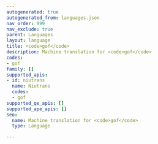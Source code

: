 ```yaml
---
autogenerated: true
autogenerated_from: languages.json
nav_order: 999
nav_exclude: true
parent: Languages
layout: language
title: <code>gof</code>
description: Machine translation for <code>gof</code>
codes:
- gof
family: []
supported_apis:
- id: niutrans
  name: Niutrans
  codes:
  - gof
supported_qe_apis: []
supported_ape_apis: []
seo:
  name: Machine translation for <code>gof</code>
  type: Language

---
```


